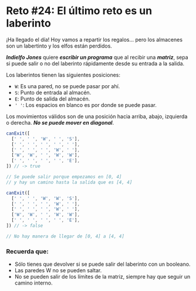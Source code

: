 # Reto #24: El último reto es un laberinto

¡Ha llegado el día! Hoy vamos a repartir los regalos… pero los almacenes son un labertinto y los elfos están perdidos.

_**Indielfo Jones**_ quiere _**escribir un programa**_ que al recibir una _**matriz**_, sepa si puede salir o no del laberinto rápidamente desde su entrada a la salida.

Los laberintos tienen las siguientes posiciones:

- `W`: Es una pared, no se puede pasar por ahí.
- `S`: Punto de entrada al almacén.
- `E`: Punto de salida del almacén.
- `' '`: Los espacios en blanco es por donde se puede pasar.

Los movimientos válidos son de una posición hacia arriba, abajo, izquierda o derecha. _**No se puede mover en diagonal**_.

```javascript
canExit([
  [' ', ' ', 'W', ' ', 'S'],
  [' ', ' ', ' ', ' ', ' '],
  [' ', ' ', ' ', 'W', ' '],
  ['W', 'W', ' ', 'W', 'W'],
  [' ', ' ', ' ', ' ', 'E'],
]) // -> true

// Se puede salir porque empezamos en [0, 4]
// y hay un camino hasta la salida que es [4, 4]

canExit([
  [' ', ' ', 'W', 'W', 'S'],
  [' ', ' ', ' ', 'W', ' '],
  [' ', ' ', ' ', 'W', ' '],
  ['W', 'W', ' ', 'W', 'W'],
  [' ', ' ', ' ', ' ', 'E'],
]) // -> false

// No hay manera de llegar de [0, 4] a [4, 4]
```

### Recuerda que:

- Sólo tienes que devolver si se puede salir del laberinto con un booleano.
- Las paredes W no se pueden saltar.
- No se pueden salir de los límites de la matriz, siempre hay que seguir un camino interno.
